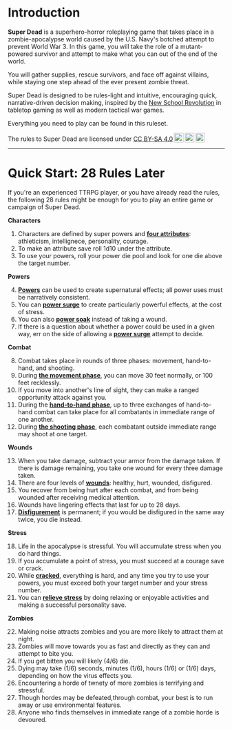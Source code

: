 # Introduction

**Super Dead** is a superhero-horror roleplaying game that takes place in a zombie-apocalypse world caused by the U.S. Navy's botched attempt to prevent World War 3. In this game, you will take the role of a mutant-powered survivor and attempt to make what you can out of the end of the world.

You will gather supplies, rescue survivors, and face off against villains, while staying one step ahead of the ever present zombie threat.

Super Dead is designed to be rules-light and intuitive, encouraging quick, narrative-driven decision making, inspired by the [New School Revolution](https://newschoolrevolution.com/what-is-the-new-school-revolution-part-1/) in tabletop gaming as well as modern tactical war games.

Everything you need to play can be found in this ruleset.

<p xmlns:cc="http://creativecommons.org/ns#" xmlns:dct="http://purl.org/dc/terms/">The rules to Super Dead are licensed under <a href="https://creativecommons.org/licenses/by-sa/4.0/?ref=chooser-v1" target="_blank" rel="license noopener noreferrer" style="display:inline-block;">CC BY-SA 4.0<img style="height:22px!important;margin-left:3px;vertical-align:text-bottom;" src="https://mirrors.creativecommons.org/presskit/icons/cc.svg?ref=chooser-v1" alt=""><img style="height:22px!important;margin-left:3px;vertical-align:text-bottom;" src="https://mirrors.creativecommons.org/presskit/icons/by.svg?ref=chooser-v1" alt=""><img style="height:22px!important;margin-left:3px;vertical-align:text-bottom;" src="https://mirrors.creativecommons.org/presskit/icons/sa.svg?ref=chooser-v1" alt=""></a></p>

-----

# Quick Start: 28 Rules Later

If you're an experienced TTRPG player, or you have already read the rules, the following 28 rules might be enough for you to play an entire game or campaign of Super Dead.

**Characters**

1. Characters are defined by super powers and [**four attributes**](2_characters.md#attributes-and-saves): athleticism, intellignece, personality, courage.
2. To make an attribute save roll 1d10 under the attribute.
3. To use your powers, roll your power die pool and look for one die above the target number.

**Powers**

4. [**Powers**](3_powers.md) can be used to create supernatural effects; all power uses must be narratively consistent.
5. You can [__power surge__](3_powers.md#power-surge) to create particularly powerful effects, at the cost of stress.
6. You can also [__power soak__](3_powers.md#power-soak) instead of taking a wound.
7. If there is a question about whether a power could be used in a given way, err on the side of allowing a [__power surge__](3_powers.md#power-surge) attempt to decide.

**Combat**

8. Combat takes place in rounds of three phases: movement, hand-to-hand, and shooting.
2. During **[the movement phase](4_combat.md#the-movement-phase)**, you can move 30 feet normally, or 100 feet recklessly.
3. If you move into another's line of sight, they can make a ranged opportunity attack against you.
4. During the **[hand-to-hand phase](4_combat.md#the-hand-to-hand-phase)**, up to three exchanges of hand-to-hand combat can take place for all combatants in immediate range of one another.
12. During **[the shooting phase](4_combat.md#the-shooting-phase)**, each combatant outside immediate range may shoot at one target.

**Wounds**

13. When you take damage, subtract your armor from the damage taken. If there is damage remaining, you take one wound for every three damage taken.
2. There are four levels of [**wounds**](4_combat.md#attacks-damage-and-wounds): healthy, hurt, wounded, disfigured.
3. You recover from being hurt after each combat, and from being wounded after receiving medical attention.
4. Wounds have lingering effects that last for up to 28 days.
17.  [**Disfigurement**](4_combat.md#disfigurement-and-death) is permanent; if you would be disfigured in the same way twice, you die instead.

**Stress**

18.   Life in the apocalypse is stressful. You will accumulate stress when you do hard things.
2.  If you accumulate a point of stress, you must succeed at a courage save or crack.
3.  While [**cracked**](2_characters.md#stress), everything is hard, and any time you try to use your powers, you must exceed both your target number and your stress number.
4.  You can [**relieve stress**](2_characters.md#stress-relief) by doing relaxing or enjoyable activities and making a successful personality save.

**Zombies**

22. Making noise attracts zombies and you are more likely to attract them at night.
23.  Zombies will move towards you as fast and directly as they can and attempt to bite you.
23.  If you get bitten you will likely (4/6) die.
24.  Dying may take (1/6) seconds, minutes (1/6), hours (1/6) or (1/6) days, depending on how the virus effects you.
25. Encountering a horde of twnety of more zombies is terrifying and stressful.
26. Though hordes may be defeated,through combat, your best is to run away or use environmental features.
28. Anyone who finds themselves in immediate range of a zombie horde is devoured.